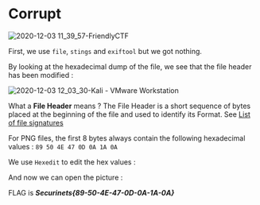 # Corrupt

![2020-12-03 11_39_57-FriendlyCTF](https://user-images.githubusercontent.com/62826765/100998963-791ae080-355c-11eb-95c9-22d920977abc.png)

First, we use ```file```, ```stings``` and ```exiftool``` but we got nothing.

By looking at the hexadecimal dump of the file, we see that the file header has been modified :

![2020-12-03 12_03_30-Kali - VMware Workstation](https://user-images.githubusercontent.com/62826765/101001636-a5842c00-355f-11eb-958e-854cbf9b6337.png)

What a **File Header** means ? The File Header is a short sequence of bytes placed at the beginning of the file and used to identify its Format. See [List of file signatures](https://en.wikipedia.org/wiki/List_of_file_signatures)

For PNG files, the first 8 bytes always contain the following hexadecimal values : ```89 50 4E 47 0D 0A 1A 0A```

We use ```Hexedit``` to edit the hex values :

And now we can open the picture :


FLAG is **_Securinets{89-50-4E-47-0D-0A-1A-0A}_**
